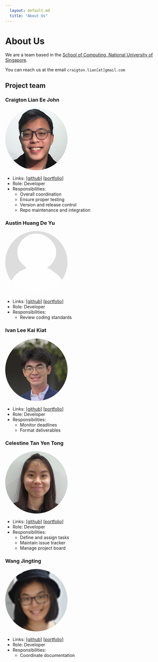 ```yaml
---
  layout: default.md
  title: "About Us"
---
```


# About Us

We are a team based in the [School of Computing, National University of Singapore](http://www.comp.nus.edu.sg).

You can reach us at the email `craigton.lian[at]gmail.com`

## Project team

### Craigton Lian Ee John

<img src="images/craigtonlian.png" width="200px" height = "200px" style = "border-radius: 50%;">


* Links:
  [[github](https://github.com/craigtonlian)]
  [[portfolio](team/craigtonlian.md)]
* Role: Developer
* Responsibilities:
  * Overall coordination
  * Ensure proper testing
  * Version and release control
  * Repo maintenance and integration

### Austin Huang De Yu

<img src="images/austinhuang1203.png" width="200px" height = "200px" style = "border-radius: 50%;">

* Links:
  [[github](http://github.com/austinhuang1203)]
  [[portfolio](team/austinhuang1203.md)]
* Role: Developer
* Responsibilities:
  * Review coding standards

### Ivan Lee Kai Kiat

<img src="images/ivanleekk.png" width="200px" height = "200px" style = "border-radius: 50%;">


* Links:
  [[github](http://github.com/ivanleekk)]
  [[portfolio](team/ivanleekk.md)]
* Role: Developer
* Responsibilities:
  * Monitor deadlines
  * Format deliverables

### Celestine Tan Yen Tong

<img src="images/celestinetan03.png" width="200px" height = "200px" style = "border-radius: 50%;">


* Links:
  [[github](http://github.com/celestinetan03)]
  [[portfolio](team/celestinetan03.md)]
* Role: Developer
* Responsibilities:
  * Define and assign tasks
  * Maintain issue tracker
  * Manage project board

### Wang Jingting

<img src="images/jingting1412.png" width="200px" height = "200px" style = "border-radius: 50%;">


* Links:
  [[github](http://github.com/jingting1412)]
  [[portfolio](team/jingting1412.md)]
* Role: Developer
* Responsibilities:
  * Coordinate documentation
